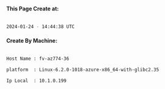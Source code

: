 
   
#### This Page Create at:

```bash

2024-01-24 - 14:44:38 UTC

```

#### Create By Machine:

```bash

Host Name : fv-az774-36

platform  : Linux-6.2.0-1018-azure-x86_64-with-glibc2.35

Ip Local  : 10.1.0.199

```

